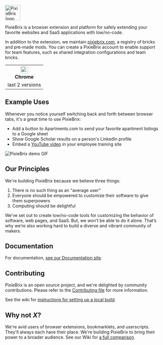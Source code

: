 <img src="https://raw.githubusercontent.com/pixiebrix/pixiebrix-extension/main/img/logo.svg" height="50" alt="PixieBrix logo">

PixieBrix is a browser extension and platform for safely extending your favorite websites and SaaS applications
with low/no-code.

In addition to the extension, we maintain [pixiebrix.com](https://www.pixiebrix.com/), a
registry of bricks and pre-made mods. You can create a PixieBrix account to enable
support for team features, such as shared integration configurations and team bricks.

<table>
<tr><th>
  <a href="#readme"><img src="https://raw.githubusercontent.com/alrra/browser-logos/ce0aac88/src/chrome/chrome.svg" alt="" width="24" height="24" /></a>
  <br>Chrome
<tr><td>last 2 versions
</table>

## Example Uses

Whenever you notice yourself switching back and forth between browser tabs, it's
a great time to use PixieBrix:

- Add a button to Apartments.com to send your favorite apartment listings to a Google sheet
- Show Google Scholar results on a person's LinkedIn profile
- Embed a [YouTube video](https://www.youtube.com/watch?v=dQw4w9WgXcQ) in your
  employee training site

<img src="https://raw.githubusercontent.com/pixiebrix/pixiebrix-extension/main/img/demo.gif" alt="PixieBrix demo GIF">

## Our Principles

We're building PixieBrix because we believe three things:

1. There is no such thing as an "average user"
2. Everyone should be empowered to customize their software to give them superpowers
3. Computing should be delightful

We’ve set out to create low/no-code tools for customizing the behavior of software,
web pages, and SaaS. But, we won’t be able to do it alone. That’s why we’re also working
hard to build a diverse and vibrant community of makers.

## Documentation

For documentation, [see our Documentation site](https://docs.pixiebrix.com/).

## Contributing

PixieBrix is an open source project, and we're delighted by community contributions. Please refer to
the [Contributing file](https://github.com/pixiebrix/pixiebrix-extension/blob/main/CONTRIBUTING.md) for
more information.

See the wiki for [instructions for setting up a local build](https://github.com/pixiebrix/pixiebrix-extension/wiki/Local-build-setup).

## Why not _X_?

We're avid users of browser extensions, bookmarklets, and userscripts. They'll always each have
their place. We're building PixieBrix to bring their power to a broader audience. See our Wiki for
[a full comparison](https://docs.pixiebrix.com/why-not-x).
